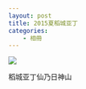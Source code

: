 ```yaml
---
layout: post
title: 2015夏稻城亚丁
categories:
    - 相冊
---
```

[![][image]][image]

稻城亚丁仙乃日神山


[image]:      http://i.imgur.com/jtmdfPZ.jpg
